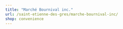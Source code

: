 ```yaml
---
title: "Marché Bournival inc."
url: /saint-etienne-des-gres/marche-bournival-inc/
shop: convenience
---
```

